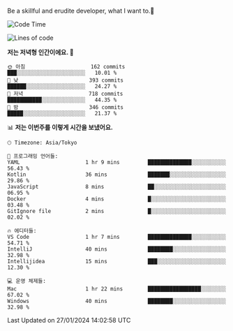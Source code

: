 Be a skillful and erudite developer, what I want to.👶

<!--START_SECTION:waka-->
![Code Time](http://img.shields.io/badge/Code%20Time-421%20hrs%2045%20mins-blue)

![Lines of code](https://img.shields.io/badge/%EC%A0%80%EB%8A%94%20%EC%97%AC%ED%83%9C%EA%B9%8C%EC%A7%80%20-756.1%20thousand%20%EC%A4%84%EC%9D%98%20%EC%BD%94%EB%93%9C%EB%A5%BC%20%EC%9E%91%EC%84%B1%ED%96%88%EC%96%B4%EC%9A%94.-blue)

**저는 저녁형 인간이에요. 🦉** 

```text
🌞 아침                     162 commits         ███░░░░░░░░░░░░░░░░░░░░░░   10.01 % 
🌆 낮　                     393 commits         ██████░░░░░░░░░░░░░░░░░░░   24.27 % 
🌃 저녁                     718 commits         ███████████░░░░░░░░░░░░░░   44.35 % 
🌙 밤　                     346 commits         █████░░░░░░░░░░░░░░░░░░░░   21.37 % 
```


📊 **저는 이번주를 이렇게 시간을 보냈어요.** 

```text
🕑︎ Timezone: Asia/Tokyo

💬 프로그래밍 언어들: 
YAML                     1 hr 9 mins         ██████████████░░░░░░░░░░░   56.43 % 
Kotlin                   36 mins             ███████░░░░░░░░░░░░░░░░░░   29.86 % 
JavaScript               8 mins              ██░░░░░░░░░░░░░░░░░░░░░░░   06.95 % 
Docker                   4 mins              █░░░░░░░░░░░░░░░░░░░░░░░░   03.48 % 
GitIgnore file           2 mins              █░░░░░░░░░░░░░░░░░░░░░░░░   02.02 % 

🔥 에디터들: 
VS Code                  1 hr 7 mins         ██████████████░░░░░░░░░░░   54.71 % 
IntelliJ                 40 mins             ████████░░░░░░░░░░░░░░░░░   32.98 % 
Intellijidea             15 mins             ███░░░░░░░░░░░░░░░░░░░░░░   12.30 % 

💻 운영 체제들: 
Mac                      1 hr 22 mins        █████████████████░░░░░░░░   67.02 % 
Windows                  40 mins             ████████░░░░░░░░░░░░░░░░░   32.98 % 
```


 Last Updated on 27/01/2024 14:02:58 UTC
<!--END_SECTION:waka-->
